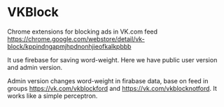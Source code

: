 # VKBlock
Chrome extensions for blocking ads in VK.com feed
https://chrome.google.com/webstore/detail/vk-block/kppindngapmjhpdnonhjieofkalkpbbb

It use firebase for saving word-weight. 
Here we have public user version and admin version.

Admin version changes word-weight in firabase data, base on feed in groups https://vk.com/vkblockford and https://vk.com/vkblocknotford. 
It works like a simple perceptron.

